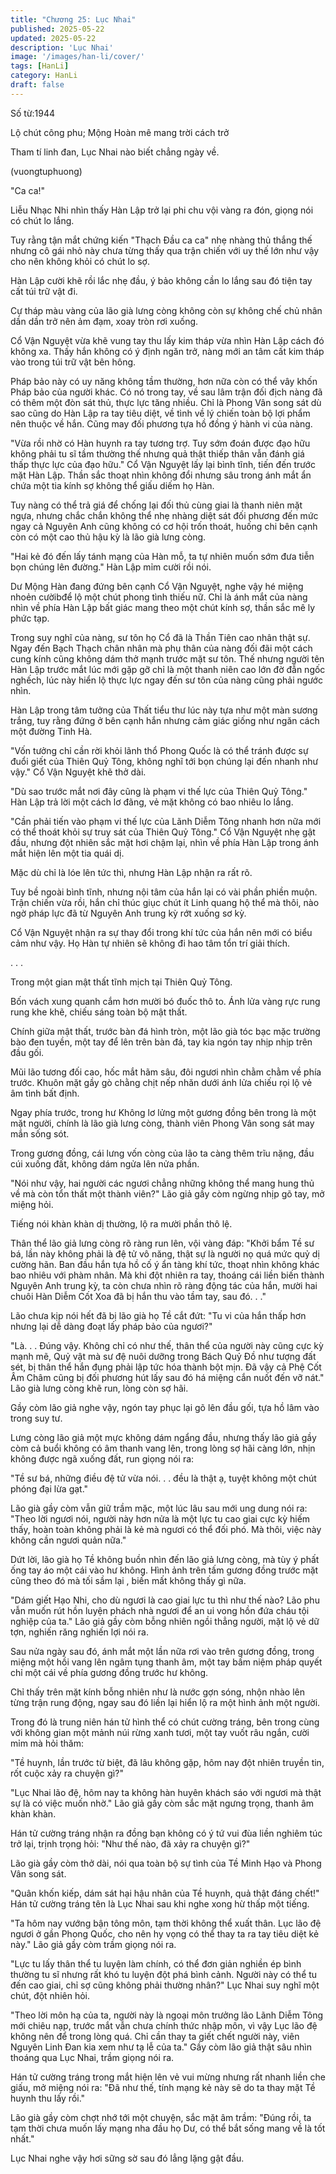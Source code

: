 ```yaml
---
title: "Chương 25: Lục Nhai"
published: 2025-05-22
updated: 2025-05-22
description: 'Lục Nhai'
image: '/images/han-li/cover/'
tags: [HanLi]
category: HanLi
draft: false
---
```


Số từ:1944  






Lộ chút công phu; Mộng Hoàn mê mang trời cách trở

Tham tí linh đan, Lục Nhai nào biết chẳng ngày về.

(vuongtuphuong)





"Ca ca!"

Liễu Nhạc Nhi nhìn thấy Hàn Lập trở lại phi chu vội vàng ra đón, giọng nói có chút lo lắng.

Tuy rằng tận mắt chứng kiến "Thạch Đầu ca ca" nhẹ nhàng thủ thắng thế nhưng cô gái nhỏ này chưa từng thấy qua trận chiến với uy thế lớn như vậy cho nên không khỏi có chút lo sợ.

Hàn Lập cười khẽ rồi lắc nhẹ đầu, ý bảo không cần lo lắng sau đó tiện tay cất túi trữ vật đi.

Cự tháp màu vàng của lão già lưng còng không còn sự không chế chủ nhân dần dần trở nên ảm đạm, xoay tròn rơi xuống.

Cổ Vận Nguyệt vừa khẽ vung tay thu lấy kim tháp vừa nhìn Hàn Lập cách đó không xa. Thấy hắn không có ý định ngăn trở, nàng mới an tâm cất kim tháp vào trong túi trữ vật bên hông.

Pháp bảo này có uy năng không tầm thường, hơn nữa còn có thể vây khốn Pháp bảo của người khác. Có nó trong tay, về sau lâm trận đối địch nàng đã có thêm một đòn sát thủ, thực lực tăng nhiều. Chỉ là Phong Vân song sát dù sao cũng do Hàn Lập ra tay tiêu diệt, về tình về lý chiến toàn bộ lợi phẩm nên thuộc về hắn. Cũng may đối phương tựa hồ đồng ý hành vi của nàng.

"Vừa rồi nhờ có Hàn huynh ra tay tương trợ. Tuy sớm đoán được đạo hữu không phải tu sĩ tầm thường thế nhưng quả thật thiếp thân vẫn đánh giá thấp thực lực của đạo hữu." Cổ Vận Nguyệt lấy lại bình tĩnh, tiến đến trước mặt Hàn Lập. Thần sắc thoạt nhìn không đổi nhưng sâu trong ánh mắt ẩn chứa một tia kính sợ không thể giấu diếm họ Hàn.

Tuy nàng có thể trả giá để chống lại đối thủ cùng giai là thanh niên mặt ngựa, nhưng chắc chắn không thể nhẹ nhàng diệt sát đối phương đến mức ngay cả Nguyên Anh cũng không có cơ hội trốn thoát, huống chi bên cạnh còn có một cao thủ hậu kỳ là lão già lưng còng.

"Hai kẻ đó đến lấy tánh mạng của Hàn mỗ, ta tự nhiên muốn sớm đưa tiễn bọn chúng lên đường." Hàn Lập mỉm cười rồi nói.

Dư Mộng Hàn đang đứng bên cạnh Cổ Vận Nguyệt, nghe vậy hé miệng nhoẻn cườibđể lộ một chút phong tình thiếu nữ. Chỉ là ánh mắt của nàng nhìn về phía Hàn Lập bất giác mang theo một chút kính sợ, thần sắc mê ly phức tạp.

Trong suy nghĩ của nàng, sư tôn họ Cổ đã là Thần Tiên cao nhân thật sự. Ngay đến Bạch Thạch chân nhân mà phụ thân của nàng đối đãi một cách cung kính cũng không dám thở mạnh trước mặt sư tôn. Thế nhưng người tên Hàn Lập trước mắt lúc mới gặp gỡ chỉ là một thanh niên cao lớn đờ đẫn ngốc nghếch, lúc này hiển lộ thực lực ngay đến sư tôn của nàng cũng phải ngước nhìn.

Hàn Lập trong tâm tưởng của Thất tiểu thư lúc này tựa như một màn sương trắng, tuy rằng đứng ở bên cạnh hắn nhưng cảm giác giống như ngăn cách một đường Tinh Hà.

"Vốn tưởng chỉ cần rời khỏi lãnh thổ Phong Quốc là có thể tránh được sự đuổi giết của Thiên Quỷ Tông, không nghĩ tới bọn chúng lại đến nhanh như vậy." Cổ Vận Nguyệt khẽ thở dài.

"Dù sao trước mắt nơi đây cũng là phạm vi thế lực của Thiên Quỷ Tông." Hàn Lập trả lời một cách lơ đãng, vẻ mặt không có bao nhiêu lo lắng.

"Cần phải tiến vào phạm vi thế lực của Lãnh Diễm Tông nhanh hơn nữa mới có thể thoát khỏi sự truy sát của Thiên Quỷ Tông." Cổ Vận Nguyệt nhẹ gật đầu, nhưng đột nhiên sắc mặt hơi chậm lại, nhìn về phía Hàn Lập trong ánh mắt hiện lên một tia quái dị.

Mặc dù chỉ là lóe lên tức thì, nhưng Hàn Lập nhận ra rất rõ.

Tuy bề ngoài bình tĩnh, nhưng nội tâm của hắn lại có vài phần phiền muộn. Trận chiến vừa rồi, hắn chỉ thúc giục chút ít Linh quang hộ thể mà thôi, nào ngờ pháp lực đã từ Nguyên Anh trung kỳ rớt xuống sơ kỳ.

Cổ Vận Nguyệt nhận ra sự thay đổi trong khí tức của hắn nên mới có biểu cảm như vậy. Họ Hàn tự nhiên sẽ không đi hao tâm tổn trí giải thích.

. . .

Trong một gian mật thất tĩnh mịch tại Thiên Quỷ Tông.

Bốn vách xung quanh cắm hơn mười bó đuốc thô to. Ánh lửa vàng rực rung rung khe khẽ, chiếu sáng toàn bộ mật thất.

Chính giữa mật thất, trước bàn đá hình tròn, một lão già tóc bạc mặc trường bào đen tuyền, một tay để lên trên bàn đá, tay kia ngón tay nhịp nhịp trên đầu gối.

Mũi lão tương đối cao, hốc mắt hãm sâu, đôi ngươi nhìn chằm chằm về phía trước. Khuôn mặt gầy gò chằng chịt nếp nhăn dưới ánh lửa chiếu rọi lộ vẻ âm tình bất định.

Ngay phía trước, trong hư Không lơ lửng một gương đồng bên trong là một mặt người, chính là lão già lưng còng, thành viên Phong Vân song sát may mắn sống sót.

Trong gương đồng, cái lưng vốn còng của lão ta càng thêm trĩu nặng, đầu cúi xuống đất, không dám ngửa lên nửa phần.

"Nói như vậy, hai người các ngươi chẳng những không thể mang hung thủ về mà còn tổn thất một thành viên?" Lão giả gầy còm ngừng nhịp gõ tay, mở miệng hỏi.

Tiếng nói khàn khàn dị thường, lộ ra mười phần thô lệ.

Thân thể lão giả lưng còng rõ ràng run lên, vội vàng đáp: "Khởi bẩm Tề sư bá, lần này không phải là đệ tử vô năng, thật sự là người nọ quá mức quỷ dị cường hãn. Ban đầu hắn tựa hồ cố ý ẩn tàng khí tức, thoạt nhìn không khác bao nhiêu với phàm nhân. Mà khi đột nhiên ra tay, thoáng cái liền biến thành Nguyên Anh trung kỳ, ta còn chưa nhìn rõ ràng động tác của hắn, mười hai chuôi Hàn Diễm Cốt Xoa đã bị hắn thu vào tầm tay, sau đó. . ."

Lão chưa kịp nói hết đã bị lão già họ Tề cắt đứt: "Tu vi của hắn thấp hơn nhưng lại dễ dàng đoạt lấy pháp bảo của ngươi?"

"Là. . . Đúng vậy. Không chỉ có như thế, thân thể của người này cũng cực kỳ mạnh mẽ, Quỷ vật mà sư đệ nuôi dưỡng trong Bách Quỷ Đồ như tượng đất sét, bị thân thể hắn đụng phải lập tức hóa thành bột mịn. Đã vậy cả Phệ Cốt Âm Châm cũng bị đối phương hút lấy sau đó há miệng cắn nuốt đến vỡ nát." Lão già lưng còng khẽ run, lòng còn sợ hãi.

Gầy còm lão giả nghe vậy, ngón tay phục lại gõ lên đầu gối, tựa hồ lâm vào trong suy tư.

Lưng còng lão giả một mực không dám ngẩng đầu, nhưng thấy lão giả gầy còm cả buổi không có âm thanh vang lên, trong lòng sợ hãi càng lớn, nhịn không được ngã xuống đất, run giọng nói ra:

"Tề sư bá, những điều đệ tử vừa nói. . . đều là thật ạ, tuyệt không một chút phóng đại lừa gạt."

Lão già gầy còm vẫn giữ trầm mặc, một lúc lâu sau mới ung dung nói ra: "Theo lời ngươi nói, người này hơn nửa là một lực tu cao giai cực kỳ hiếm thấy, hoàn toàn không phải là kẻ mà ngươi có thể đối phó. Mà thôi, việc này không cần ngươi quản nữa."

Dứt lời, lão già họ Tề không buồn nhìn đến lão giả lưng còng, mà tùy ý phất ống tay áo một cái vào hư không. Hình ảnh trên tấm gương đồng trước mặt cũng theo đó mà tối sầm lại , biến mất không thấy gì nữa.

"Dám giết Hạo Nhi, cho dù ngươi là cao giai lực tu thì như thế nào? Lão phu vẫn muốn rút hồn luyện phách nhà ngươi để an ui vong hồn đứa cháu tội nghiệp của ta." Lão giả gầy còm bỗng nhiên ngồi thẳng người, mặt lộ vẻ dữ tợn, nghiến răng nghiến lợi nói ra.

Sau nửa ngày sau đó, ánh mắt một lần nữa rơi vào trên gương đồng, trong miệng một hồi vang lên ngâm tụng thanh âm, một tay bấm niệm pháp quyết chỉ một cái về phía gương đồng trước hư không.

Chỉ thấy trên mặt kính bỗng nhiên như là nước gợn sóng, nhộn nhào lên từng trận rung động, ngay sau đó liền lại hiển lộ ra một hình ảnh một người.

Trong đó là trung niên hán tử hình thể có chút cường tráng, bên trong cùng với không gian một mảnh núi rừng xanh tươi, một tay vuốt râu ngắn, cười mỉm mà hỏi thăm:

"Tề huynh, lần trước từ biệt, đã lâu không gặp, hôm nay đột nhiên truyền tin, rốt cuộc xảy ra chuyện gì?"

"Lục Nhai lão đệ, hôm nay ta không hàn huyên khách sáo với ngươi mà thật sự là có việc muốn nhờ." Lão giả gầy còm sắc mặt ngưng trọng, thanh âm khàn khàn.

Hán tử cường tráng nhận ra đồng bạn không có ý tứ vui đùa liền nghiêm túc trở lại, trịnh trọng hỏi: "Như thế nào, đã xảy ra chuyện gì?"

Lão già gầy còm thở dài, nói qua toàn bộ sự tình của Tề Minh Hạo và Phong Vân song sát.

"Quân khốn kiếp, dám sát hại hậu nhân của Tề huynh, quả thật đáng chết!" Hán tử cường tráng tên là Lục Nhai sau khi nghe xong hừ thấp một tiếng.

"Ta hôm nay vướng bận tông môn, tạm thời không thể xuất thân. Lục lão đệ ngươi ở gần Phong Quốc, cho nên hy vọng có thể thay ta ra tay tiêu diệt kẻ này." Lão giả gầy còm trầm giọng nói ra.

"Lực tu lấy thân thể tu luyện làm chính, có thể đơn giản nghiền ép bình thường tu sĩ nhưng rất khó tu luyện đột phá bình cảnh. Người này có thể tu đến cao giai, chỉ sợ cũng không phải thường nhân?" Lục Nhai suy nghĩ một chút, đột nhiên hỏi.

"Theo lời môn hạ của ta, người này là ngoại môn trưởng lão Lãnh Diễm Tông mới chiêu nạp, trước mắt vẫn chưa chính thức nhập môn, vì vậy Lục lão đệ không nên để trong lòng quá. Chỉ cần thay ta giết chết người này, viên Nguyên Linh Đan kia xem như tạ lễ của ta." Gầy còm lão giả thật sâu nhìn thoáng qua Lục Nhai, trầm giọng nói ra.

Hán tử cường tráng trong mắt hiện lên vẻ vui mừng nhưng rất nhanh liền che giấu, mở miệng nói ra: "Đã như thế, tính mạng kẻ này sẽ do ta thay mặt Tề huynh thu lấy rồi."

Lão già gầy còm chợt nhớ tới một chuyện, sắc mặt âm trầm: "Đúng rồi, ta tạm thời chưa muốn lấy mạng nha đầu họ Dư, có thể bắt sống mang về là tốt nhất."

Lục Nhai nghe vậy hơi sững sờ sau đó lẳng lặng gật đầu.
